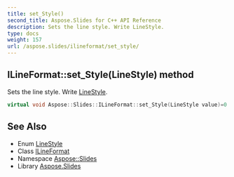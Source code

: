 ```yaml
---
title: set_Style()
second_title: Aspose.Slides for C++ API Reference
description: Sets the line style. Write LineStyle.
type: docs
weight: 157
url: /aspose.slides/ilineformat/set_style/
---
```

## ILineFormat::set_Style(LineStyle) method


Sets the line style. Write [LineStyle](../../linestyle/).

```cpp
virtual void Aspose::Slides::ILineFormat::set_Style(LineStyle value)=0
```

## See Also

* Enum [LineStyle](../../linestyle/)
* Class [ILineFormat](../)
* Namespace [Aspose::Slides](../../)
* Library [Aspose.Slides](../../../)